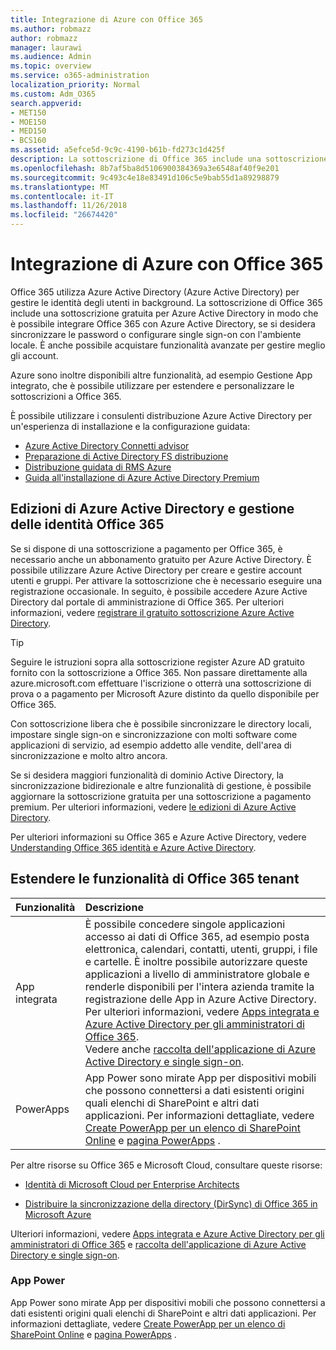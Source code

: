 ```yaml
---
title: Integrazione di Azure con Office 365
ms.author: robmazz
author: robmazz
manager: laurawi
ms.audience: Admin
ms.topic: overview
ms.service: o365-administration
localization_priority: Normal
ms.custom: Adm_O365
search.appverid:
- MET150
- MOE150
- MED150
- BCS160
ms.assetid: a5efce5d-9c9c-4190-b61b-fd273c1d425f
description: La sottoscrizione di Office 365 include una sottoscrizione per Azure Active Directory. Integrazione di Office 365 con Azure Active Directory se si desidera sincronizzazione delle password o single sign-on con l'ambiente locale.
ms.openlocfilehash: 8b7af5ba8d5106900384369a3e6548af40f9e201
ms.sourcegitcommit: 9c493c4e18e83491d106c5e9bab55d1a89298879
ms.translationtype: MT
ms.contentlocale: it-IT
ms.lasthandoff: 11/26/2018
ms.locfileid: "26674420"
---
```

# <a name="azure-integration-with-office-365"></a>Integrazione di Azure con Office 365

Office 365 utilizza Azure Active Directory (Azure Active Directory) per gestire le identità degli utenti in background. La sottoscrizione di Office 365 include una sottoscrizione gratuita per Azure Active Directory in modo che è possibile integrare Office 365 con Azure Active Directory, se si desidera sincronizzare le password o configurare single sign-on con l'ambiente locale. È anche possibile acquistare funzionalità avanzate per gestire meglio gli account.
  
Azure sono inoltre disponibili altre funzionalità, ad esempio Gestione App integrato, che è possibile utilizzare per estendere e personalizzare le sottoscrizioni a Office 365.
  
È possibile utilizzare i consulenti distribuzione Azure Active Directory per un'esperienza di installazione e la configurazione guidata:
 - [Azure Active Directory Connetti advisor](https://aka.ms/aadconnectpwsync)
 - [Preparazione di Active Directory FS distribuzione](https://aka.ms/adfsguidance)
 - [Distribuzione guidata di RMS Azure](https://aka.ms/azuremsguidance)
 - [Guida all'installazione di Azure Active Directory Premium](https://aka.ms/aadpguidance)
  
## <a name="azure-ad-editions-and-office-365-identity-management"></a>Edizioni di Azure Active Directory e gestione delle identità Office 365

Se si dispone di una sottoscrizione a pagamento per Office 365, è necessario anche un abbonamento gratuito per Azure Active Directory. È possibile utilizzare Azure Active Directory per creare e gestire account utenti e gruppi. Per attivare la sottoscrizione che è necessario eseguire una registrazione occasionale. In seguito, è possibile accedere Azure Active Directory dal portale di amministrazione di Office 365. Per ulteriori informazioni, vedere [registrare il gratuito sottoscrizione Azure Active Directory](https://go.microsoft.com/fwlink/p/?LinkId=617127). 
  
> [!TIP]
> Seguire le istruzioni sopra alla sottoscrizione register Azure AD gratuito fornito con la sottoscrizione a Office 365. Non passare direttamente alla azure.microsoft.com effettuare l'iscrizione o otterrà una sottoscrizione di prova o a pagamento per Microsoft Azure distinto da quello disponibile per Office 365. 
  
Con sottoscrizione libera che è possibile sincronizzare le directory locali, impostare single sign-on e sincronizzazione con molti software come applicazioni di servizio, ad esempio addetto alle vendite, dell'area di sincronizzazione e molto altro ancora.
  
Se si desidera maggiori funzionalità di dominio Active Directory, la sincronizzazione bidirezionale e altre funzionalità di gestione, è possibile aggiornare la sottoscrizione gratuita per una sottoscrizione a pagamento premium. Per ulteriori informazioni, vedere [le edizioni di Azure Active Directory](https://docs.microsoft.com/azure/active-directory/fundamentals/active-directory-whatis).
  
Per ulteriori informazioni su Office 365 e Azure Active Directory, vedere [Understanding Office 365 identità e Azure Active Directory](https://support.office.com/article/06a189e7-5ec6-4af2-94bf-a22ea225a7a9).
  
## <a name="extend-the-capabilities-of-your-office-365-tenant"></a>Estendere le funzionalità di Office 365 tenant

|**Funzionalità**|**Descrizione**|
|:-----|:-----|
|App integrata  <br/> |È possibile concedere singole applicazioni accesso ai dati di Office 365, ad esempio posta elettronica, calendari, contatti, utenti, gruppi, i file e cartelle. È inoltre possibile autorizzare queste applicazioni a livello di amministratore globale e renderle disponibili per l'intera azienda tramite la registrazione delle App in Azure Active Directory. Per ulteriori informazioni, vedere [Apps integrata e Azure Active Directory per gli amministratori di Office 365](https://support.office.com/article/cb2250e3-451e-416f-bf4e-363549652c2a).<br/> Vedere anche [raccolta dell'applicazione di Azure Active Directory e single sign-on](https://go.microsoft.com/fwlink/p/?LinkId=698604).  <br/> |
|PowerApps  <br/> | App Power sono mirate App per dispositivi mobili che possono connettersi a dati esistenti origini quali elenchi di SharePoint e altri dati applicazioni. Per informazioni dettagliate, vedere [Create PowerApp per un elenco di SharePoint Online](https://support.office.com/article/9338b2d2-67ac-4b81-8e67-97da27e5e9ab) e [pagina PowerApps](https://powerapps.microsoft.com/) .<br/> |
   
Per altre risorse su Office 365 e Microsoft Cloud, consultare queste risorse:
  
- [Identità di Microsoft Cloud per Enterprise Architects](https://go.microsoft.com/fwlink/p/?LinkId=524586)
    
- [Distribuire la sincronizzazione della directory (DirSync) di Office 365 in Microsoft Azure](https://go.microsoft.com/fwlink/p/?LinkId=517887)
    

Ulteriori informazioni, vedere [Apps integrata e Azure Active Directory per gli amministratori di Office 365](integrated-apps-and-azure-ads.md) e [raccolta dell'applicazione di Azure Active Directory e single sign-on](https://docs.microsoft.com/azure/active-directory/manage-apps/what-is-single-sign-on).

### <a name="power-apps"></a>App Power
App Power sono mirate App per dispositivi mobili che possono connettersi a dati esistenti origini quali elenchi di SharePoint e altri dati applicazioni. Per informazioni dettagliate, vedere [Create PowerApp per un elenco di SharePoint Online](https://support.office.com/article/9338b2d2-67ac-4b81-8e67-97da27e5e9ab) e [pagina PowerApps](https://powerapps.microsoft.com/) .